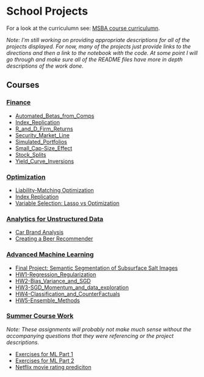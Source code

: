 # School Projects

For a look at the curriculumn see: [MSBA course curriculumn](https://www.mccombs.utexas.edu/Master-of-Science-in-Business-Analytics/Academics/Curriculum).

*Note: I'm still working on providing appropriate descriptions for all of the projects displayed. For now, many of the projects just provide links to the directions and then a link to the notebook with the code. At some point I will go through and make sure all of the README files have more in depth descriptions of the work done.*

## Courses

### [Finance](https://github.com/Brandt-moreThan4/UT-Projects/tree/master/Finance)
* [Automated_Betas_from_Comps](https://github.com/Brandt-moreThan4/UT-Projects/tree/master/Finance/Automated_Betas_from_Comps)
* [Index_Replication](https://github.com/Brandt-moreThan4/UT-Projects/tree/master/Finance/Index_Replication)
* [R_and_D_Firm_Returns](https://github.com/Brandt-moreThan4/UT-Projects/tree/master/Finance/R_and_D_Firm_Returns)
* [Security_Market_Line](https://github.com/Brandt-moreThan4/UT-Projects/tree/master/Finance/Security_Market_Line)
* [Simulated_Portfolios](https://github.com/Brandt-moreThan4/UT-Projects/tree/master/Finance/Simulated_Portfolios)
* [Small_Cap-Size_Effect](https://github.com/Brandt-moreThan4/UT-Projects/tree/master/Finance/Small_Cap-Size_Effect)
* [Stock_Splits](https://github.com/Brandt-moreThan4/UT-Projects/tree/master/Finance/Stock_Splits)
* [Yield_Curve_Inversions](https://github.com/Brandt-moreThan4/UT-Projects/tree/master/Finance/Yield_Curve_Inversions)


### [Optimization](https://github.com/Brandt-moreThan4/UT-Projects/tree/master/Optimization) 
* [Liability-Matching Optimization](https://github.com/Brandt-moreThan4/UT-Projects/tree/master/Optimization/Liability_Replication)
* [Index Replication](https://github.com/Brandt-moreThan4/UT-Projects/tree/master/Optimization/Index_Replication)
* [Variable Selection: Lasso vs Optimization](https://github.com/Brandt-moreThan4/UT-Projects/tree/master/Optimization/Lasso_vs_Optimization)
  
  
### [Analytics for Unstructured Data](https://github.com/Brandt-moreThan4/UT-Projects/tree/master/Analytics_for_Unstructured_Data)
* [Car Brand Analysis](https://github.com/Brandt-moreThan4/UT-Projects/tree/master/Analytics_for_Unstructured_Data/Car_Brands_Analysis)
* [Creating a Beer Recommender](https://github.com/Brandt-moreThan4/UT-Projects/tree/master/Analytics_for_Unstructured_Data/Beer_Recommendations)


### [Advanced Machine Learning](https://github.com/Brandt-moreThan4/UT-Projects/tree/master/Advanced_Machine_Learning)
* [Final Project: Semantic Segmentation of Subsurface Salt Images](https://github.com/Brandt-moreThan4/UT-Projects/blob/master/Advanced_Machine_Learning/Subsurface_Salt_Interpretation/report/blog_report.md)
* [HW1-Regression_Regularization](https://github.com/Brandt-moreThan4/UT-Projects/blob/master/Advanced_Machine_Learning/HW1-Regression_Regularization/MIS_382N_HW1-4.ipynb)
* [HW2-Bias_Variance_and_SGD](https://github.com/Brandt-moreThan4/UT-Projects/blob/master/Advanced_Machine_Learning/HW2-Bias_Variance_and_SGD/MIS382N_HW2-1.ipynb)
* [HW3-SGD_Momentum_and_data_exploration](https://github.com/Brandt-moreThan4/UT-Projects/blob/master/Advanced_Machine_Learning/HW3-SGD_Momentum_and_data_exploration/MIS382N_HW3.ipynb)
* [HW4-Classification_and_CounterFactuals](https://github.com/Brandt-moreThan4/UT-Projects/blob/master/Advanced_Machine_Learning/HW4-Classification_and_CounterFactuals/MIS382N_HW4_1.ipynb)
* [HW5-Ensemble_Methods](https://github.com/Brandt-moreThan4/UT-Projects/tree/master/Optimization/Liability_Replication)



### [Summer Course Work](https://github.com/Brandt-moreThan4/UT-Projects/tree/master/Summer_Courses)
*Note: These assignments will probably not make much sense without the accompanying questions that they were referencing or the project descriptions.*
* [Exercises for ML Part 1](https://github.com/Brandt-moreThan4/UT-Projects/blob/master/Summer_Courses/ML_Exercises_Part_1/ML_Exam.md)
* [Exercises for ML Part 2](https://github.com/Brandt-moreThan4/UT-Projects/blob/master/Summer_Courses/ML_Exercises_Part_2/STA-380-Part-2-Exercises_Combined.md)
* [Netflix movie rating prediciton](https://github.com/Brandt-moreThan4/UT-Projects/blob/master/Summer_Courses/Movie_Ratings/Project_Code_Group-12.rmd)
